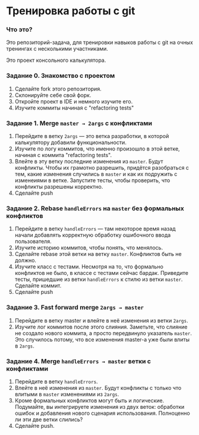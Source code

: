 # Тренировка работы с git

### Что это?

Это репозиторий-задача, для тренировки навыков работы с git на очных тренингах с несколькими участниками.

Это проект консольного калькулятора.

### Задание 0. Знакомство с проектом

1. Сделайте fork этого репозитория.
2. Склонируйте себе свой форк.
3. Откройте проект в IDE и немного изучите его.
4. Изучите коммиты начиная с "refactoring tests"

### Задание 1. Merge `master → 2args` с конфликтами

1. Перейдите в ветку `2args` — это ветка разработки, в которой калькулятору добавили функциональности.
2. Изучите по логу коммитов, что именно произошло в этой ветке, начиная с коммита "refactoring tests".
3. Влейте в эту ветку последние изменения из `master`. Будут конфликты. 
Чтобы их грамотно разрешить, придётся разобраться с тем, какие изменения случились в `master` 
и как их подружить с изменеиями в ветке. Запустите тесты, чтобы проверить, что конфликты разрешены корректно.
4. Сделайте push

### Задание 2. Rebase `handleErrors` на `master` без формальных конфликтов

1. Перейдите в ветку `handleErrors` — там некоторое время назад начали добавлять корректную обработку ошибочного ввода пользователя.
2. Изучите историю коммитов, чтобы понять, что менялось.
3. Сделайте rebase этой ветки на ветку `master`. Конфликтов быть не должно.
4. Изучите класс с тестами. 
Несмотря на то, что формально конфликтов не было, в классе с тестами сейчас бардак.
Приведите тесты, пришедшие из ветки `handleErrors` к стилю из ветки `master`.
Сделайте коммит.
5. Сделайте push

### Задание 3. Fast forward merge `2args → master`

1. Перейдите в ветку master и влейте в неё изменения из ветки `2args`.
2. Изучите лог коммитов после этого слияния. Заметьте, что слияние не создало нового коммита, а просто передвинуло указатель `master`. Это случилось потому, что все изменения master-а уже были влиты в `2args`.

### Задание 4. Merge `handleErrors → master` ветки с конфликтами

1. Перейдите в ветку `handleErrors`.
2. Влейте в неё изменения из `master`. Будут конфликты с только что влитыми в `master` изменениями из `2args`.
3. Кроме формальных конфликтов могут быть и логические. Подумайте, вы интегрируете изменения из двух веток: обработки ошибок и добавления нового сценария использования. Полноценно ли эти две ветки слились?
4. Сделайте push. 
